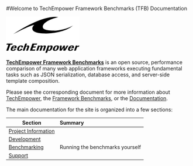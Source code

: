 #Welcome to TechEmpower Framework Benchmarks (TFB) Documentation

![TechEmpower Logo](img/te-logo-black-200.png)

[__TechEmpower Framework Benchmarks__](http://www.techempower.com/benchmarks/) is an open source, performance comparison of many web application frameworks executing fundamental tasks such as JSON serialization, database access, and server-side template composition.

Please see the corresponding document for more information about [TechEmpower](About/TechEmpower), the [Framework Benchmarks](About/Framework-Benchmarks), or the [Documentation](About/Documentation).

The main documentation for the site is organized into a few sections:

| Section | Summary |
| ------- | :------ |
|[Project Information](Project-Information/)||
|[Development](Development/)||
|[Benchmarking](Benchmarking/)|Running the benchmarks yourself|
|[Support](Support/)||
